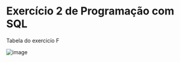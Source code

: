 # Exercício 2 de Programação com SQL

Tabela do exercicío F

![image](https://github.com/Felliny/ProgramacaoSQL_Exer02/assets/99506287/2a50c44f-82c3-4a5c-8011-dbb112469b9c)
